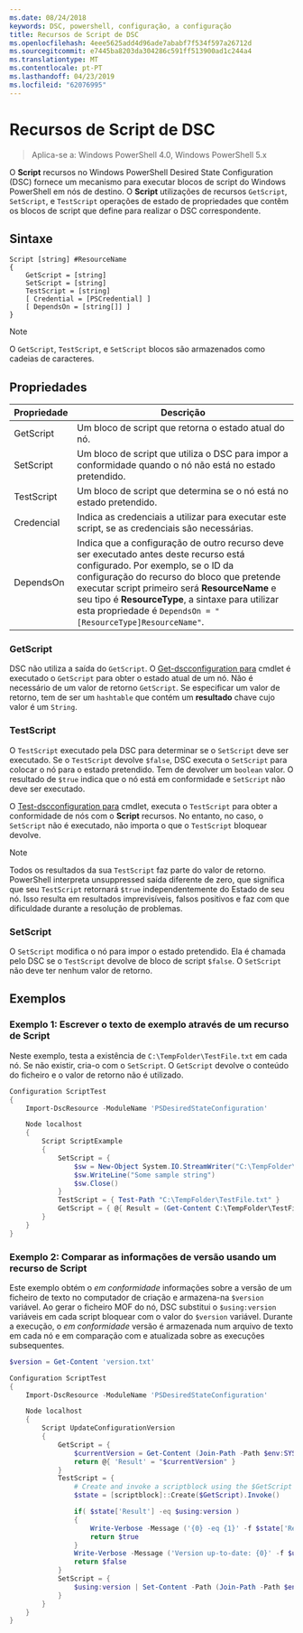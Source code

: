 ```yaml
---
ms.date: 08/24/2018
keywords: DSC, powershell, configuração, a configuração
title: Recursos de Script de DSC
ms.openlocfilehash: 4eee5625add4d96ade7ababf7f534f597a26712d
ms.sourcegitcommit: e7445ba8203da304286c591ff513900ad1c244a4
ms.translationtype: MT
ms.contentlocale: pt-PT
ms.lasthandoff: 04/23/2019
ms.locfileid: "62076995"
---
```

# <a name="dsc-script-resource"></a>Recursos de Script de DSC

> Aplica-se a: Windows PowerShell 4.0, Windows PowerShell 5.x

O **Script** recursos no Windows PowerShell Desired State Configuration (DSC) fornece um mecanismo para executar blocos de script do Windows PowerShell em nós de destino. O **Script** utilizações de recursos `GetScript`, `SetScript`, e `TestScript` operações de estado de propriedades que contêm os blocos de script que define para realizar o DSC correspondente.

## <a name="syntax"></a>Sintaxe

```
Script [string] #ResourceName
{
    GetScript = [string]
    SetScript = [string]
    TestScript = [string]
    [ Credential = [PSCredential] ]
    [ DependsOn = [string[]] ]
}
```

> [!NOTE]
> O `GetScript`, `TestScript`, e `SetScript` blocos são armazenados como cadeias de caracteres.

## <a name="properties"></a>Propriedades

|Propriedade|Descrição|
|--------|-----------|
|GetScript|Um bloco de script que retorna o estado atual do nó.|
|SetScript|Um bloco de script que utiliza o DSC para impor a conformidade quando o nó não está no estado pretendido.|
|TestScript|Um bloco de script que determina se o nó está no estado pretendido.|
|Credencial| Indica as credenciais a utilizar para executar este script, se as credenciais são necessárias.|
|DependsOn| Indica que a configuração de outro recurso deve ser executado antes deste recurso está configurado. Por exemplo, se o ID da configuração do recurso do bloco que pretende executar script primeiro será **ResourceName** e seu tipo é **ResourceType**, a sintaxe para utilizar esta propriedade é `DependsOn = "[ResourceType]ResourceName"`.

### <a name="getscript"></a>GetScript

DSC não utiliza a saída do `GetScript`. O [Get-dscconfiguration para](/powershell/module/PSDesiredStateConfiguration/Get-DscConfiguration) cmdlet é executado o `GetScript` para obter o estado atual de um nó. Não é necessário de um valor de retorno `GetScript`. Se especificar um valor de retorno, tem de ser um `hashtable` que contém um **resultado** chave cujo valor é um `String`.

### <a name="testscript"></a>TestScript

O `TestScript` executado pela DSC para determinar se o `SetScript` deve ser executado. Se o `TestScript` devolve `$false`, DSC executa o `SetScript` para colocar o nó para o estado pretendido. Tem de devolver um `boolean` valor. O resultado de `$true` indica que o nó está em conformidade e `SetScript` não deve ser executado.

O [Test-dscconfiguration para](/powershell/module/PSDesiredStateConfiguration/Test-DscConfiguration) cmdlet, executa o `TestScript` para obter a conformidade de nós com o **Script** recursos. No entanto, no caso, o `SetScript` não é executado, não importa o que o `TestScript` bloquear devolve.

> [!NOTE]
> Todos os resultados da sua `TestScript` faz parte do valor de retorno. PowerShell interpreta unsuppressed saída diferente de zero, que significa que seu `TestScript` retornará `$true` independentemente do Estado de seu nó.
> Isso resulta em resultados imprevisíveis, falsos positivos e faz com que dificuldade durante a resolução de problemas.

### <a name="setscript"></a>SetScript

O `SetScript` modifica o nó para impor o estado pretendido. Ela é chamada pelo DSC se o `TestScript` devolve de bloco de script `$false`. O `SetScript` não deve ter nenhum valor de retorno.

## <a name="examples"></a>Exemplos

### <a name="example-1-write-sample-text-using-a-script-resource"></a>Exemplo 1: Escrever o texto de exemplo através de um recurso de Script

Neste exemplo, testa a existência de `C:\TempFolder\TestFile.txt` em cada nó. Se não existir, cria-o com o `SetScript`. O `GetScript` devolve o conteúdo do ficheiro e o valor de retorno não é utilizado.

```powershell
Configuration ScriptTest
{
    Import-DscResource -ModuleName 'PSDesiredStateConfiguration'

    Node localhost
    {
        Script ScriptExample
        {
            SetScript = {
                $sw = New-Object System.IO.StreamWriter("C:\TempFolder\TestFile.txt")
                $sw.WriteLine("Some sample string")
                $sw.Close()
            }
            TestScript = { Test-Path "C:\TempFolder\TestFile.txt" }
            GetScript = { @{ Result = (Get-Content C:\TempFolder\TestFile.txt) } }
        }
    }
}
```

### <a name="example-2-compare-version-information-using-a-script-resource"></a>Exemplo 2: Comparar as informações de versão usando um recurso de Script

Este exemplo obtém o *em conformidade* informações sobre a versão de um ficheiro de texto no computador de criação e armazena-na `$version` variável. Ao gerar o ficheiro MOF do nó, DSC substitui o `$using:version` variáveis em cada script bloquear com o valor do `$version` variável. Durante a execução, o *em conformidade* versão é armazenada num arquivo de texto em cada nó e em comparação com e atualizada sobre as execuções subsequentes.

```powershell
$version = Get-Content 'version.txt'

Configuration ScriptTest
{
    Import-DscResource -ModuleName 'PSDesiredStateConfiguration'

    Node localhost
    {
        Script UpdateConfigurationVersion
        {
            GetScript = {
                $currentVersion = Get-Content (Join-Path -Path $env:SYSTEMDRIVE -ChildPath 'version.txt')
                return @{ 'Result' = "$currentVersion" }
            }
            TestScript = {
                # Create and invoke a scriptblock using the $GetScript automatic variable, which contains a string representation of the GetScript.
                $state = [scriptblock]::Create($GetScript).Invoke()

                if( $state['Result'] -eq $using:version )
                {
                    Write-Verbose -Message ('{0} -eq {1}' -f $state['Result'],$using:version)
                    return $true
                }
                Write-Verbose -Message ('Version up-to-date: {0}' -f $using:version)
                return $false
            }
            SetScript = {
                $using:version | Set-Content -Path (Join-Path -Path $env:SYSTEMDRIVE -ChildPath 'version.txt')
            }
        }
    }
}
```
